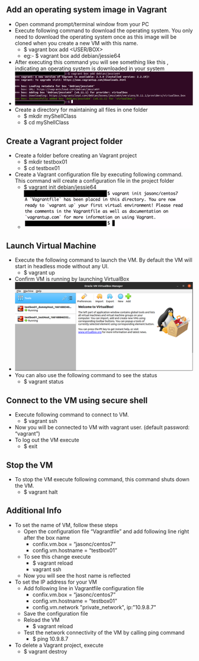 ## Add an operating system image in Vagrant

- Open command prompt/terminal window from your PC
- Execute following command to download the operating system. You only need to download the operating system once as this image will be cloned when you create a new VM with this name.
  - $ vagrant box add <USER/BOX>
  - eg:- $ vagrant box add debian/jessie64
- After executing this command you will see something like this , indicating an operating system is downloaded in your system
-  <img src= https://github.com/IEEEProjectsBengaluru/ShellScripting/blob/main/Create%20a%20Virtual%20Machine/image1.png>
- Create a directory for maintaining all files in one folder
  - $ mkdir myShellClass
  - $ cd myShellClass

## Create a Vagrant project folder

- Create a folder before creating an Vagrant project
  - $ mkdir testbox01
  - $ cd testbox01
- Create a Vagrant configuration file by executing following command. This command will create a configuration file in the project folder
  - $ vagrant init debian/jessie64
  - <img src= https://github.com/IEEEProjectsBengaluru/ShellScripting/blob/main/Create%20a%20Virtual%20Machine/image2.png>

## Launch Virtual Machine

- Execute the following command to launch the VM. By default the VM will start in headless mode without any UI.
  - $ vagrant up
- Confirm VM is running by launching VirtualBox
- <img src= https://github.com/IEEEProjectsBengaluru/ShellScripting/blob/main/Create%20a%20Virtual%20Machine/Screenshot%20from%202022-08-28%2017-44-20.png>
- You can also use the following command to see the status
  - $ vagrant status


## Connect to the VM using secure shell

- Execute following command to connect to VM.
  - $ vagrant ssh
- Now you will be connected to VM with vagrant user. (default password: “vagrant”)
- To log out the VM execute
  - $ exit


## Stop the VM

- To stop the VM execute following command, this command shuts down the VM.
  - $ vagrant halt

## Additional Info

- To set the name of VM, follow these steps
  - Open the configuration file “Vagrantfile” and add following line right after the box name
    - confix.vm.box = “jasonc/centos7”
    - config.vm.hostname = “testbox01”
  - To see this change execute
    - $ vagrant reload
    - vagrant ssh
  - Now you will see the host name is reflected
- To set the IP address for your VM
  - Add following line in Vagrantfile configuration file
    - confix.vm.box = “jasonc/centos7”
    - config.vm.hostname = “testbox01”
    - config.vm.network "private\_network", ip:"10.9.8.7"
  - Save the configuration file
  - Reload the VM
    - $ vagrant reload
  - Test the network connectivity of the VM by calling ping command
    - $ ping 10.9.8.7
- To delete a Vagrant project, execute
  - $ vagrant destroy
